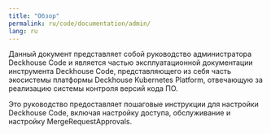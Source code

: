 ```yaml
---
title: "Обзор"
permalink: ru/code/documentation/admin/
lang: ru
---
```


Данный документ представляет собой руководство администратора Deckhouse Code и является частью эксплуатационной документации инструмента Deckhouse Code, представляющего из себя часть экосистемы платформы Deckhouse Kubernetes Platform, отвечающую за реализацию системы контроля версий кода ПО.

Это руководство предоставляет пошаговые инструкции для настройки Deckhouse Code, включая настройку доступа, обслуживание и настройку MergeRequestApprovals.